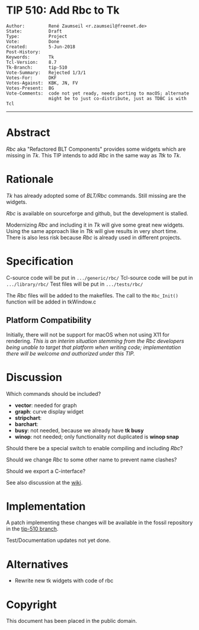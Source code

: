 # TIP 510: Add Rbc to Tk
	Author:         René Zaumseil <r.zaumseil@freenet.de>
	State:          Draft
	Type:           Project
	Vote:           Done
	Created:        5-Jun-2018
	Post-History:   
	Keywords:       Tk
	Tcl-Version:    8.7
	Tk-Branch:      tip-510
	Vote-Summary:   Rejected 1/3/1
	Votes-For:      DKF
	Votes-Against:  KBK, JN, FV
	Votes-Present:  BG
	Vote-Comments:  code not yet ready, needs porting to macOS; alternate
	                might be to just co-distribute, just as TDBC is with Tcl
-----

# Abstract

*Rbc* aka "Refactored BLT Components" provides some widgets which are missing in *Tk*.
This TIP intends to add *Rbc* in the same way as *Ttk* to *Tk*.

# Rationale

*Tk* has already adopted some of *BLT/Rbc* commands.
Still missing are the widgets.

*Rbc* is available on sourceforge and github, but the development is stalled.

Modernizing *Rbc* and including it in *Tk* will give some great new widgets.
Using the same approach like in *Ttk* will give results in very short time.
There is also less risk because *Rbc* is already used in different projects.

# Specification

C-source code will be put in `.../generic/rbc/`
Tcl-source  code will be put in `.../library/rbc/`
Test files will be put in `.../tests/rbc/`

The *Rbc* files will be added to the makefiles.
The call to the `Rbc_Init()` function will be added in tkWindow.c

## Platform Compatibility

Initially, there will not be support for macOS when not using X11 for
rendering. _This is an interim situation stemming from the Rbc
developers being unable to target that platform when writing code;
implementation there will be welcome and authorized under this TIP._

# Discussion

Which commands should be included?

- **vector**: needed for graph
- **graph**: curve display widget
- **stripchart**: 
- **barchart**:
- **busy**: not needed, because we already have **tk busy**
- **winop**: not needed; only functionality not duplicated is **winop snap**

Should there be a special switch to enable compiling and including *Rbc*?

Should we change *Rbc* to some other name to prevent name clashes?

Should we export a C-interface?

See also discussion at the [wiki](http://wiki.tcl.tk/55360).

# Implementation

A patch implementing these changes will be available in the fossil
repository in the [tip-510 branch](https://core.tcl.tk/tk/timeline?r=tip-510).

Test/Documentation updates not yet done.

# Alternatives

- Rewrite new tk widgets with code of rbc

# Copyright

This document has been placed in the public domain.
